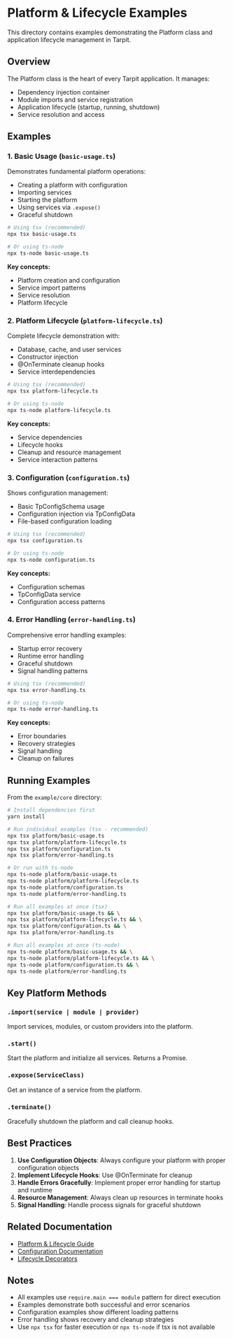 # Platform & Lifecycle Examples

This directory contains examples demonstrating the Platform class and application lifecycle management in Tarpit.

## Overview

The Platform class is the heart of every Tarpit application. It manages:
- Dependency injection container
- Module imports and service registration  
- Application lifecycle (startup, running, shutdown)
- Service resolution and access

## Examples

### 1. Basic Usage (`basic-usage.ts`)

Demonstrates fundamental platform operations:
- Creating a platform with configuration
- Importing services
- Starting the platform
- Using services via `.expose()`
- Graceful shutdown

```bash
# Using tsx (recommended)
npx tsx basic-usage.ts

# Or using ts-node
npx ts-node basic-usage.ts
```

**Key concepts:**
- Platform creation and configuration
- Service import patterns
- Service resolution
- Platform lifecycle

### 2. Platform Lifecycle (`platform-lifecycle.ts`) 

Complete lifecycle demonstration with:
- Database, cache, and user services
- Constructor injection
- @OnTerminate cleanup hooks
- Service interdependencies

```bash
# Using tsx (recommended)
npx tsx platform-lifecycle.ts

# Or using ts-node
npx ts-node platform-lifecycle.ts
```

**Key concepts:**
- Service dependencies
- Lifecycle hooks
- Cleanup and resource management
- Service interaction patterns

### 3. Configuration (`configuration.ts`)

Shows configuration management:
- Basic TpConfigSchema usage
- Configuration injection via TpConfigData
- File-based configuration loading

```bash
# Using tsx (recommended)
npx tsx configuration.ts

# Or using ts-node
npx ts-node configuration.ts
```

**Key concepts:**
- Configuration schemas
- TpConfigData service
- Configuration access patterns

### 4. Error Handling (`error-handling.ts`)

Comprehensive error handling examples:
- Startup error recovery
- Runtime error handling
- Graceful shutdown
- Signal handling patterns

```bash
# Using tsx (recommended)
npx tsx error-handling.ts

# Or using ts-node
npx ts-node error-handling.ts
```

**Key concepts:**
- Error boundaries
- Recovery strategies
- Signal handling
- Cleanup on failures

## Running Examples

From the `example/core` directory:

```bash
# Install dependencies first
yarn install

# Run individual examples (tsx - recommended)
npx tsx platform/basic-usage.ts
npx tsx platform/platform-lifecycle.ts
npx tsx platform/configuration.ts
npx tsx platform/error-handling.ts

# Or run with ts-node
npx ts-node platform/basic-usage.ts
npx ts-node platform/platform-lifecycle.ts
npx ts-node platform/configuration.ts
npx ts-node platform/error-handling.ts

# Run all examples at once (tsx)
npx tsx platform/basic-usage.ts && \
npx tsx platform/platform-lifecycle.ts && \
npx tsx platform/configuration.ts && \
npx tsx platform/error-handling.ts

# Run all examples at once (ts-node)
npx ts-node platform/basic-usage.ts && \
npx ts-node platform/platform-lifecycle.ts && \
npx ts-node platform/configuration.ts && \
npx ts-node platform/error-handling.ts
```

## Key Platform Methods

### `.import(service | module | provider)`
Import services, modules, or custom providers into the platform.

### `.start()`
Start the platform and initialize all services. Returns a Promise.

### `.expose(ServiceClass)`
Get an instance of a service from the platform.

### `.terminate()`
Gracefully shutdown the platform and call cleanup hooks.

## Best Practices

1. **Use Configuration Objects**: Always configure your platform with proper configuration objects
2. **Implement Lifecycle Hooks**: Use @OnTerminate for cleanup
3. **Handle Errors Gracefully**: Implement proper error handling for startup and runtime
4. **Resource Management**: Always clean up resources in terminate hooks
5. **Signal Handling**: Handle process signals for graceful shutdown

## Related Documentation

- [Platform & Lifecycle Guide](../../../docs/docs/core/platform-lifecycle.md)
- [Configuration Documentation](../../../docs/docs/core/built-in-services.md#tpconfigdata)
- [Lifecycle Decorators](../../../docs/docs/core/decorators.md#method-decorators-tpunit-based)

## Notes

- All examples use `require.main === module` pattern for direct execution
- Examples demonstrate both successful and error scenarios
- Configuration examples show different loading patterns
- Error handling shows recovery and cleanup strategies
- Use `npx tsx` for faster execution or `npx ts-node` if tsx is not available 